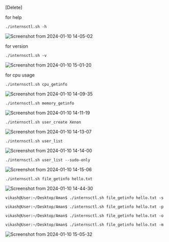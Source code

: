 [Delete]

for help 
```
./internsctl.sh -h
```

![Screenshot from 2024-01-10 14-05-02](https://github.com/Vikash-8090-Yadav/Cloud-A2Z-Devops/assets/85225156/08ec4a06-0d56-4b4f-b77f-f98369c6564a)

for version 

```
./internsctl.sh -v
```
![Screenshot from 2024-01-10 15-01-20](https://github.com/Vikash-8090-Yadav/Cloud-A2Z-Devops/assets/85225156/0397461d-e28d-4469-b45e-2df69ec11ec4)



for cpu usage 

```
./internsctl.sh cpu_getinfo
```
![Screenshot from 2024-01-10 14-09-35](https://github.com/Vikash-8090-Yadav/Cloud-A2Z-Devops/assets/85225156/29e46639-cb13-4277-8575-0bf5f441424c)

```
./internsctl.sh memory_getinfo
```
![Screenshot from 2024-01-10 14-11-19](https://github.com/Vikash-8090-Yadav/Cloud-A2Z-Devops/assets/85225156/22b27af0-1741-41fd-ae77-2ac4caafff8d)

```
./internsctl.sh user_create Xenon
```
![Screenshot from 2024-01-10 14-13-07](https://github.com/Vikash-8090-Yadav/Cloud-A2Z-Devops/assets/85225156/edfb2b96-7a5c-4690-870a-d8701d29f3e0)

```
./internsctl.sh user_list
```
![Screenshot from 2024-01-10 14-14-00](https://github.com/Vikash-8090-Yadav/Cloud-A2Z-Devops/assets/85225156/3a3b4553-da3b-4692-9167-5b621f3807d9)

```
./internsctl.sh user_list --sudo-only
```
![Screenshot from 2024-01-10 14-15-06](https://github.com/Vikash-8090-Yadav/Cloud-A2Z-Devops/assets/85225156/ac63cab4-40d8-4c17-8b06-fe35d8de28f8)

```
./internsctl.sh file_getinfo hello.txt
```

![Screenshot from 2024-01-10 14-44-30](https://github.com/Vikash-8090-Yadav/Cloud-A2Z-Devops/assets/85225156/49261b9f-60d2-4829-87d6-c6681944b5db)

```
vikash@User:~/Desktop/Aman$ ./internsctl.sh file_getinfo hello.txt -s

vikash@User:~/Desktop/Aman$ ./internsctl.sh file_getinfo hello.txt -p

vikash@User:~/Desktop/Aman$ ./internsctl.sh file_getinfo hello.txt -o

vikash@User:~/Desktop/Aman$ ./internsctl.sh file_getinfo hello.txt -m

```

![Screenshot from 2024-01-10 15-05-32](https://github.com/Vikash-8090-Yadav/Cloud-A2Z-Devops/assets/85225156/21ac4315-78cc-4a1d-aad5-bae67a41d305)



